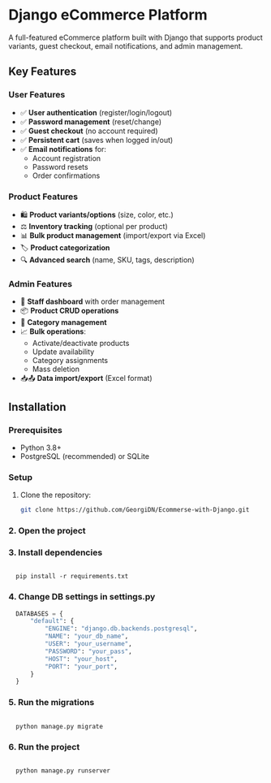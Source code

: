 # Django eCommerce Platform

A full-featured eCommerce platform built with Django that supports product variants, guest checkout, email notifications, and admin management.

## Key Features

### User Features
- ✅ **User authentication** (register/login/logout)
- ✅ **Password management** (reset/change)
- ✅ **Guest checkout** (no account required)
- ✅ **Persistent cart** (saves when logged in/out)
- ✅ **Email notifications** for:
  - Account registration
  - Password resets
  - Order confirmations

### Product Features
- 🛍️ **Product variants/options** (size, color, etc.)
- ⚖️ **Inventory tracking** (optional per product)
- 📊 **Bulk product management** (import/export via Excel)
- 🏷️ **Product categorization**
- 🔍 **Advanced search** (name, SKU, tags, description)

### Admin Features
- 👔 **Staff dashboard** with order management
- 📦 **Product CRUD operations**
- 📁 **Category management**
- 📈 **Bulk operations**:
  - Activate/deactivate products
  - Update availability
  - Category assignments
  - Mass deletion
- 📥📤 **Data import/export** (Excel format)

## Installation

### Prerequisites
- Python 3.8+
- PostgreSQL (recommended) or SQLite

### Setup
1. Clone the repository:
   ```bash
   git clone https://github.com/GeorgiDN/Ecommerse-with-Django.git


### 2. Open the project


### 3. Install dependencies
 
   ```terminal
   
     pip install -r requirements.txt
  
   ```

### 4. Change DB settings in settings.py

  ```py
    DATABASES = {
        "default": {
            "ENGINE": "django.db.backends.postgresql",
            "NAME": "your_db_name",
            "USER": "your_username",
            "PASSWORD": "your_pass",
            "HOST": "your_host",
            "PORT": "your_port",
        }
    }
  ```

### 5. Run the migrations

  ```terminal

    python manage.py migrate

  ```

### 6. Run the project

  ```terminal

    python manage.py runserver

  ```
